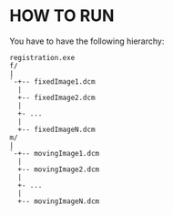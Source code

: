 # HOW TO RUN

You have to have the following hierarchy:

    registration.exe
    f/
    |
    `-+-- fixedImage1.dcm
      |
      +-- fixedImage2.dcm
      | 
      +- ...
      |
      +-- fixedImageN.dcm
    m/
    |
    `-+-- movingImage1.dcm
      |
      +-- movingImage2.dcm
      | 
      +- ...
      |
      +-- movingImageN.dcm